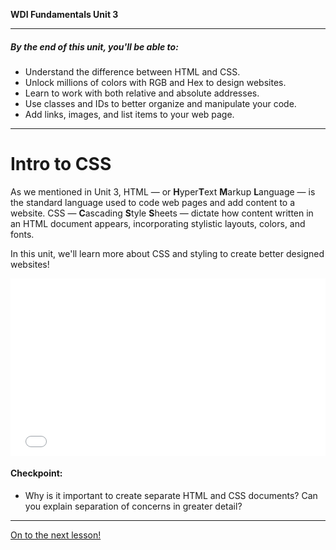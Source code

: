 **WDI Fundamentals Unit 3**

---

##### By the end of this unit, you'll be able to:

* Understand the difference between HTML and CSS.
* Unlock millions of colors with RGB and Hex to design websites.
* Learn to work with both relative and absolute addresses.
* Use classes and IDs to better organize and manipulate your code.
* Add links, images, and list items to your web page.


---
# Intro to CSS

As we mentioned in Unit 3, HTML — or **H**yper**T**ext **M**arkup **L**anguage — is the standard language used to code web pages and add content to a website. CSS — **C**ascading **S**tyle **S**heets — dictate how content written in an HTML document appears, incorporating stylistic layouts, colors, and fonts.

In this unit, we'll learn more about CSS and styling to create better designed websites!

<div class="wistia_responsive_padding" style="padding:56.25% 0 0 0;position:relative;"><div class="wistia_responsive_wrapper" style="height:100%;left:0;position:absolute;top:0;width:100%;"><iframe src="//fast.wistia.net/embed/iframe/32r0wluyl3?seo=false&videoFoam=true" allowtransparency="true" frameborder="0" scrolling="no" class="wistia_embed" name="wistia_embed" allowfullscreen mozallowfullscreen webkitallowfullscreen oallowfullscreen msallowfullscreen width="100%" height="100%"></iframe></div></div>
<script src="//fast.wistia.net/assets/external/E-v1.js" async></script>

#### Checkpoint:

* Why is it important to create separate HTML and CSS documents? Can you explain separation of concerns in greater detail?

---

[On to the next lesson!](02_lesson.md)
